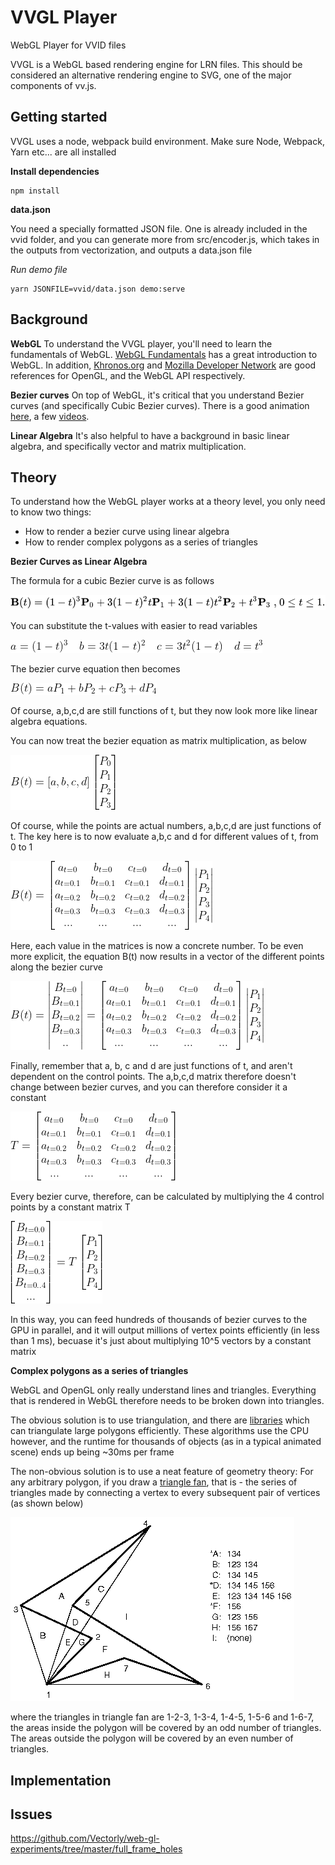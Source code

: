 # VVGL Player

WebGL Player for VVID files

VVGL is a WebGL based rendering engine for LRN files. This should be considered an alternative rendering engine to SVG, one of the major components of vv.js.

## Getting started

VVGL uses a node, webpack build environment. Make sure Node, Webpack, Yarn etc... are all installed

**Install dependencies**

    npm install

**data.json**

You need a specially formatted JSON file. One is already included in the vvid folder, and you can generate more from src/encoder.js, which takes in the outputs from vectorization, and outputs a data.json file

*Run demo file*


    yarn JSONFILE=vvid/data.json demo:serve


## Background

**WebGL**
To understand the VVGL player, you'll need to learn the fundamentals of WebGL.  [WebGL Fundamentals](https://webglfundamentals.org/) has a great introduction to WebGL. In addition, [Khronos.org](https://www.khronos.org/opengl/wiki) and [Mozilla Developer Network](https://developer.mozilla.org/en-US/docs/Web/API/WebGL_API/) are good references for OpenGL, and the WebGL API respectively.

**Bezier curves**
On top of WebGL, it's critical that you understand Bezier curves (and specifically Cubic Bezier curves). There is a good animation [here](https://www.jasondavies.com/animated-bezier/), a few [videos](https://www.youtube.com/watch?v=pnYccz1Ha34).

**Linear Algebra**
It's also helpful to have a background in basic linear algebra, and specifically vector and matrix multiplication.


## Theory

To understand how the WebGL player works at a theory level, you only need to know two things:

* How to render a bezier curve using linear algebra
* How to render complex polygons as a series of triangles

**Bezier Curves as Linear Algebra**

The formula for a cubic Bezier curve is as follows

![bezier](docs/bezier.svg)

You can substitute the t-values with easier to read variables

![coefficients](docs/coefficients.gif)

The bezier curve equation then becomes

![](docs/linalg1.gif)

Of course, a,b,c,d are still functions of t, but they now look more like linear algebra equations.

You can now treat the bezier equation as matrix multiplication, as below

![](docs/linalg2.gif)

Of course, while the points are actual numbers, a,b,c,d are just functions of t. The key here is to now evaluate a,b,c and d for different values of t, from 0 to 1

![](docs/linalg3.gif)

Here, each value in the matrices is now a concrete number. To be even more explicit, the equation B(t) now results in a vector of the different points along the bezier curve

![](docs/linalg4.gif)

Finally, remember that a, b, c and d are just functions of t, and aren't dependent on the control points. The a,b,c,d matrix therefore doesn't change between bezier curves, and you can therefore consider it a constant

![](docs/t.gif)

Every bezier curve, therefore, can be calculated by multiplying the 4 control points by a constant matrix T

![](docs/linalg5.gif)

In this way, you can feed hundreds of thousands of bezier curves to the GPU in parallel, and it will output millions of vertex points efficiently (in less than 1 ms), becuase it's just about multiplying 10^5 vectors by a constant matrix


**Complex polygons as a series of triangles**

WebGL and OpenGL only really understand lines and triangles. Everything that is rendered in WebGL therefore needs to be broken down into triangles.

The obvious solution is to use triangulation, and there are [libraries](https://github.com/mapbox/earcut) which can triangulate large polygons efficiently. These algorithms use the CPU however, and the runtime for thousands of objects (as in a typical animated scene) ends up being ~30ms per frame

The non-obvious solution is to use a neat feature of geometry theory: For any arbitrary polygon, if you draw a [triangle fan](https://en.wikipedia.org/wiki/Triangle_fan), that is - the series of triangles made by connecting a vertex to every subsequent pair of vertices (as shown below)

![](docs/Image142.gif)

where the triangles in triangle fan are 1-2-3, 1-3-4, 1-4-5, 1-5-6 and 1-6-7, the areas inside the polygon will be covered by an odd number of triangles. The areas outside the polygon will be covered by an even number of triangles.



















## Implementation


## Issues


https://github.com/Vectorly/web-gl-experiments/tree/master/full_frame_holes